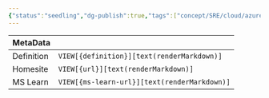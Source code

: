 ```yaml
---
{"status":"seedling","dg-publish":true,"tags":["concept/SRE/cloud/azure"],"creation_date":"2024-05-07 16:14","definition":"undefined","ms-learn-url":"undefined","url":"undefined","aliases":null,"permalink":"/concepts/office-365/","dgPassFrontmatter":true}
---
```



| MetaData   |                                              |
| ---------- | -------------------------------------------- |
| Definition | `VIEW[{definition}][text(renderMarkdown)]`   |
| Homesite   | `VIEW[{url}][text(renderMarkdown)]`          |
| MS Learn   | `VIEW[{ms-learn-url}][text(renderMarkdown)]` |
